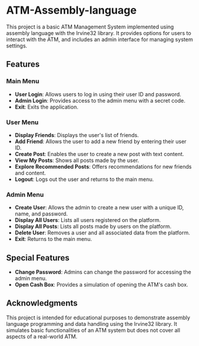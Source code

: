 # ATM-Assembly-language


This project is a basic ATM Management System implemented using assembly language with the Irvine32 library. It provides options for users to interact with the ATM, and includes an admin interface for managing system settings.

## Features

### Main Menu
- **User Login**: Allows users to log in using their user ID and password.
- **Admin Login**: Provides access to the admin menu with a secret code.
- **Exit**: Exits the application.

### User Menu
- **Display Friends**: Displays the user's list of friends.
- **Add Friend**: Allows the user to add a new friend by entering their user ID.
- **Create Post**: Enables the user to create a new post with text content.
- **View My Posts**: Shows all posts made by the user.
- **Explore Recommended Posts**: Offers recommendations for new friends and content.
- **Logout**: Logs out the user and returns to the main menu.

### Admin Menu
- **Create User**: Allows the admin to create a new user with a unique ID, name, and password.
- **Display All Users**: Lists all users registered on the platform.
- **Display All Posts**: Lists all posts made by users on the platform.
- **Delete User**: Removes a user and all associated data from the platform.
- **Exit**: Returns to the main menu.

## Special Features
- **Change Password**: Admins can change the password for accessing the admin menu.
- **Open Cash Box**: Provides a simulation of opening the ATM's cash box.

## Acknowledgments
This project is intended for educational purposes to demonstrate assembly language programming and data handling using the Irvine32 library. It simulates basic functionalities of an ATM system but does not cover all aspects of a real-world ATM.
